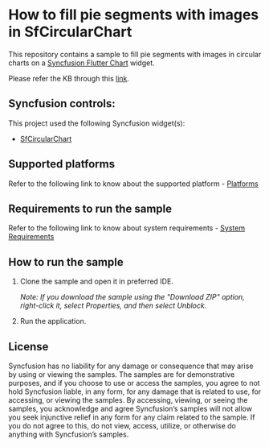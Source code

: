 # How to fill pie segments with images in SfCircularChart
 
This repository contains a sample to fill pie segments with images in circular charts on a [Syncfusion Flutter Chart](https://help.syncfusion.com/flutter/circular-charts/getting-started) widget.
 
Please refer the KB through this [link](https://support.syncfusion.com/kb/article/10858).
 
## Syncfusion controls:
 
This project used the following Syncfusion widget(s):
* [SfCircularChart](https://www.syncfusion.com/flutter-widgets/flutter-charts)
 
## Supported platforms
 
Refer to the following link to know about the supported platform - [Platforms](https://help.syncfusion.com/flutter/system-requirements#supported-platforms)
 
## Requirements to run the sample
 
Refer to the following link to know about system requirements - [System Requirements](https://help.syncfusion.com/flutter/system-requirements)
 
## How to run the sample
 
1. Clone the sample and open it in preferred IDE.
 
   *Note: If you download the sample using the "Download ZIP" option, right-click it, select Properties, and then select Unblock.*
 
2. Run the application.
 
## License
 
Syncfusion has no liability for any damage or consequence that may arise by using or viewing the samples. The samples are for demonstrative purposes, and if you choose to use or access the samples, you agree to not hold Syncfusion liable, in any form, for any damage that is related to use, for accessing, or viewing the samples. By accessing, viewing, or seeing the samples, you acknowledge and agree Syncfusion’s samples will not allow you seek injunctive relief in any form for any claim related to the sample. If you do not agree to this, do not view, access, utilize, or otherwise do anything with Syncfusion’s samples.